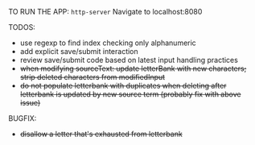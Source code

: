 TO RUN THE APP:
`http-server`
Navigate to localhost:8080

TODOS:
* use regexp to find index checking only alphanumeric
* add explicit save/submit interaction
* review save/submit code based on latest input handling practices
* ~~when modifying sourceText: update letterBank with new characters; strip deleted characters from modifiedInput~~
* ~~do not populate letterbank with duplicates when deleting after letterbank is updated by new source term (probably fix with above issue)~~

BUGFIX:
* ~~disallow a letter that's exhausted from letterbank~~